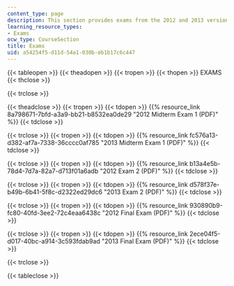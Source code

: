 ```yaml
---
content_type: page
description: This section provides exams from the 2012 and 2013 versions of the course.
learning_resource_types:
- Exams
ocw_type: CourseSection
title: Exams
uid: a54254f5-d11d-54a1-030b-eb1b17c6c447
---
```


{{< tableopen >}}
{{< theadopen >}}
{{< tropen >}}
{{< thopen >}}
EXAMS
{{< thclose >}}

{{< trclose >}}

{{< theadclose >}}
{{< tropen >}}
{{< tdopen >}}
{{% resource_link 8a798671-7bfd-a3a9-bb21-b8532ea0de29 "2012 Midterm Exam 1 (PDF)" %}}
{{< tdclose >}}

{{< trclose >}}
{{< tropen >}}
{{< tdopen >}}
{{% resource_link fc576a13-d382-af7a-7338-36cccc0af785 "2013 Midterm Exam 1 (PDF)" %}}
{{< tdclose >}}

{{< trclose >}}
{{< tropen >}}
{{< tdopen >}}
{{% resource_link b13a4e5b-78d4-7d7a-82a7-d713f01a6adb "2012 Exam 2 (PDF)" %}}
{{< tdclose >}}

{{< trclose >}}
{{< tropen >}}
{{< tdopen >}}
{{% resource_link d578f37e-b49b-6b41-5f8c-d2322ed29dc6 "2013 Exam 2 (PDF)" %}}
{{< tdclose >}}

{{< trclose >}}
{{< tropen >}}
{{< tdopen >}}
{{% resource_link 930890b9-fc80-40fd-3ee2-72c4eaa6438c "2012 Final Exam (PDF)" %}}
{{< tdclose >}}

{{< trclose >}}
{{< tropen >}}
{{< tdopen >}}
{{% resource_link 2ece04f5-d017-40bc-a914-3c593fdab9ad "2013 Final Exam (PDF)" %}}
{{< tdclose >}}

{{< trclose >}}

{{< tableclose >}}